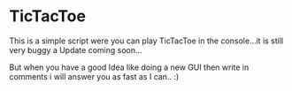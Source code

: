 # TicTacToe
This is a simple script were you can play TicTacToe in the console...it is still very buggy a Update coming soon...


But when you have a good Idea like doing a new GUI then write in comments i will answer you as fast as I can.. :)
